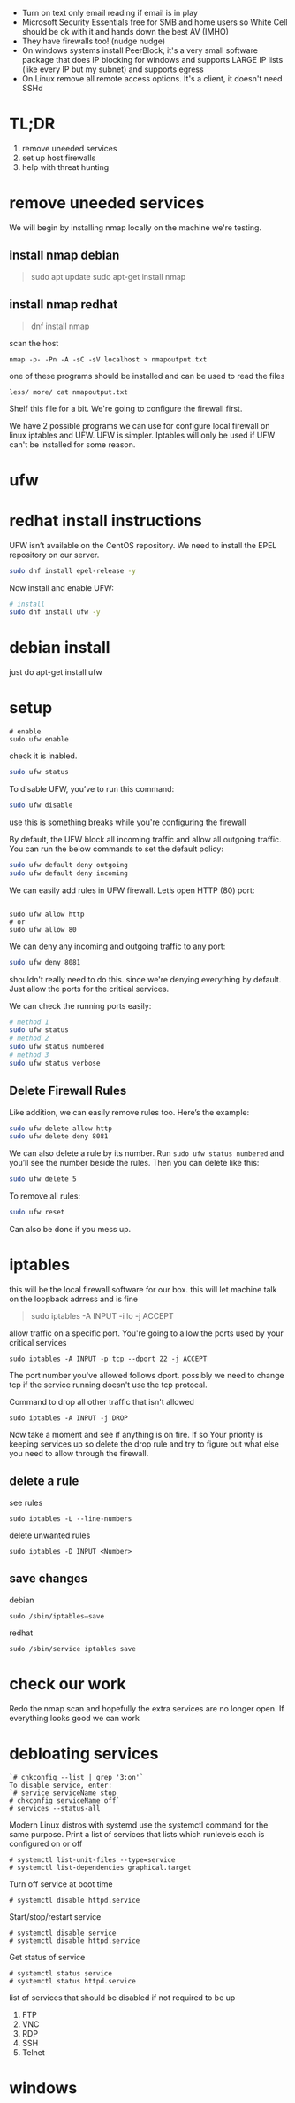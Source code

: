 -   Turn on text only email reading if email is in play
-   Microsoft Security Essentials free for SMB and home users so White Cell should be ok with it and hands down the best AV (IMHO)
-   They have firewalls too! (nudge nudge)
-   On windows systems install PeerBlock, it's a very small software package that does IP blocking for windows and supports LARGE IP lists (like every IP but my subnet) and supports egress    
-   On Linux remove all remote access options. It's a client, it doesn't need SSHd

# TL;DR
1. remove uneeded services 
2. set up host firewalls
3.  help with threat hunting

# remove uneeded services
We will begin by installing nmap locally on the machine we're testing. 

## install nmap debian 
> sudo apt update
>sudo apt-get install nmap
## install nmap redhat
> dnf install nmap


scan the host

```
nmap -p- -Pn -A -sC -sV localhost > nmapoutput.txt
```

one of these programs should be installed and can be used to read the files
```
less/ more/ cat nmapoutput.txt
```

Shelf this file for a bit. We're going to configure the firewall first. 

We have 2 possible programs we can use for configure local firewall on linux iptables and UFW. UFW is simpler. Iptables will only be used if UFW can't be installed for some reason. 

# ufw
# redhat install instructions
UFW isn’t available on the CentOS repository. We need to install the EPEL repository on our server.

```bash
sudo dnf install epel-release -y
```

Now install and enable UFW:

```bash
# install
sudo dnf install ufw -y

```

# debian install 
 just do apt-get install ufw

 # setup
``` shell
# enable
sudo ufw enable
```

check it is inabled. 

```bash
sudo ufw status
```
To disable UFW, you’ve to run this command:

```bash
sudo ufw disable
```
use this is something breaks while you're configuring the firewall

By default, the UFW block all incoming traffic and allow all outgoing traffic. You can run the below commands to set the default policy:

```bash
sudo ufw default deny outgoing
sudo ufw default deny incoming
```



We can easily add rules in UFW firewall. Let’s open HTTP (80) port:
```

sudo ufw allow http
# or
sudo ufw allow 80

```

We can deny any incoming and outgoing traffic to any port:

```bash
sudo ufw deny 8081
```
shouldn't really need to do this. since we're denying everything by default. Just allow the ports for the critical services.

We can check the running ports easily:

```bash
# method 1
sudo ufw status
# method 2
sudo ufw status numbered
# method 3
sudo ufw status verbose
```


##  Delete Firewall Rules

Like addition, we can easily remove rules too. Here’s the example:

```bash
sudo ufw delete allow http
sudo ufw delete deny 8081
```

We can also delete a rule by its number. Run `sudo ufw status numbered` and you’ll see the number beside the rules. Then you can delete like this:

```bash
sudo ufw delete 5
```

To remove all rules:

```bash
sudo ufw reset
```
 Can also be done if you mess up.


# iptables
 this will be the local firewall software for our box. 
this will let machine talk on the loopback adrress and is fine
> sudo iptables -A INPUT -i lo -j ACCEPT

allow traffic on a specific port. You're going to allow the ports used by your critical services 
```
sudo iptables -A INPUT -p tcp --dport 22 -j ACCEPT
```

The port number you've allowed follows dport. possibly we need to change tcp if the service running doesn't use  the tcp protocal. 

Command to drop all other traffic that isn't allowed 
```
sudo iptables -A INPUT -j DROP
```

Now take a moment and see if anything is on fire. If so Your priority is keeping services up so delete the drop rule and try to figure out what else you need to allow through the firewall.

## delete a rule 
see rules
```
sudo iptables -L --line-numbers
```
delete unwanted rules 
```
sudo iptables -D INPUT <Number>
```


## save changes
debian
```
sudo /sbin/iptables–save
```

redhat 
```
sudo /sbin/service iptables save
```


# check our work

Redo the nmap scan and hopefully the extra services are no longer open.  If everything looks good we can work 


# debloating services


```
`# chkconfig --list | grep '3:on'`  
To disable service, enter:  
`# service serviceName stop  
# chkconfig serviceName off`
# services --status-all
```


Modern Linux distros with systemd use the systemctl command for the same purpose.
Print a list of services that lists which runlevels each is configured on or off
```
# systemctl list-unit-files --type=service
# systemctl list-dependencies graphical.target
```
Turn off service at boot time

```# systemctl disable service
# systemctl disable httpd.service
``````
Start/stop/restart service

``````
# systemctl disable service
# systemctl disable httpd.service
``````
Get status of service
``````
# systemctl status service
# systemctl status httpd.service
``````


list of services that should be disabled if not required to be up
1. FTP
2. VNC 
3. RDP 
4. SSH 
5. Telnet 


# windows 


